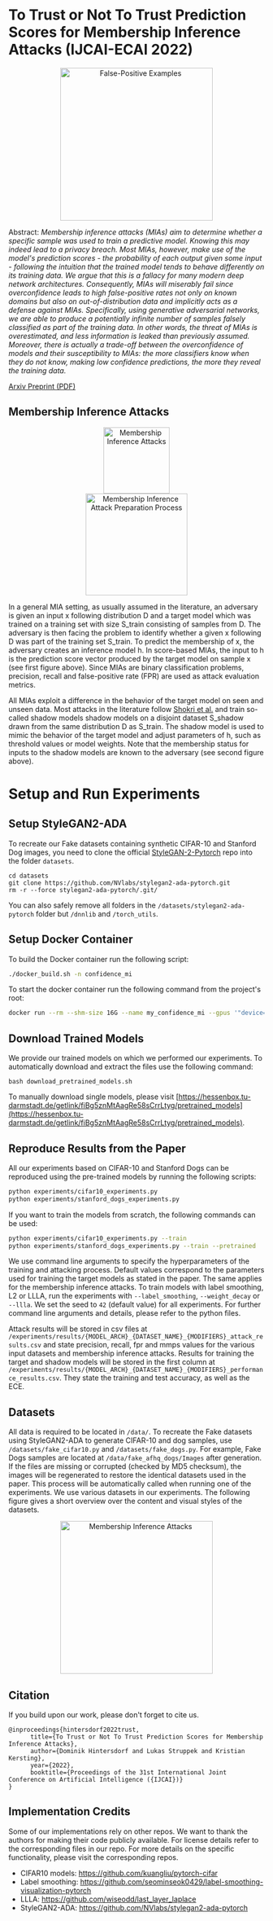 # To Trust or Not To Trust Prediction Scores for Membership Inference Attacks (IJCAI-ECAI 2022)

  <center>
  <img src="images/false_positive_samples.png" alt="False-Positive Examples"  height=300>
  </center>


Abstract: *Membership inference attacks (MIAs) aim to determine whether a specific sample was used to train a predictive model. Knowing this may indeed lead to a privacy breach. Most MIAs, however, make use of the model's prediction scores - the probability of each output given some input - following the intuition that the trained model tends to behave differently on its training data. We argue that this is a fallacy for many modern deep network architectures. Consequently, MIAs will miserably fail since overconfidence leads to high false-positive rates not only on known domains but also on out-of-distribution data and implicitly acts as a defense against MIAs. Specifically, using generative adversarial networks, we are able to produce a potentially infinite number of samples falsely classified as part of the training data. In other words, the threat of MIAs is overestimated, and less information is leaked than previously assumed. Moreover, there is actually a trade-off between the overconfidence of models and their susceptibility to MIAs: the more classifiers know when they do not know, making low confidence predictions, the more they reveal the training data.*    

[Arxiv Preprint (PDF)](https://arxiv.org/pdf/2111.09076.pdf)

## Membership Inference Attacks
<center>
<img src="images/membership_inference.png" alt="Membership Inference Attacks" height=130>
<br \>
<img src="images/shadow_training.png" alt="Membership Inference Attack Preparation Process" height=200>
</center>

In a general MIA setting, as usually assumed in the literature, an adversary is given an input x following distribution D and a target model which was trained on a training set with size S_train consisting of samples from D. The adversary is then facing the problem to identify whether a given x following D was part of the training set S_train. To predict the membership of x, the adversary creates an inference model h. In score-based MIAs, the input to h is the prediction score vector produced by the target model on sample x (see first figure above). Since MIAs are binary classification problems, precision, recall and false-positive rate (FPR) are used as attack evaluation metrics.

All MIAs exploit a difference in the behavior of the target model on seen and unseen data. Most attacks in the literature follow [Shokri et al.](https://arxiv.org/pdf/1610.05820.pdf) and train so-called shadow models shadow models on a disjoint dataset S_shadow drawn from the same distribution D as S_train. The shadow model is used to mimic the behavior of the target model and adjust parameters of h, such as threshold values or model weights. Note that the membership status for inputs to the shadow models are known to the adversary (see second figure above).

# Setup and Run Experiments

## Setup StyleGAN2-ADA
To recreate our Fake datasets containing synthetic CIFAR-10 and Stanford Dog images, you need to clone the official [StyleGAN-2-Pytorch](https://github.com/NVlabs/stylegan2-ada-pytorch) repo into the folder ```datasets```.
```
cd datasets
git clone https://github.com/NVlabs/stylegan2-ada-pytorch.git
rm -r --force stylegan2-ada-pytorch/.git/
```
You can also safely remove all folders in the ```/datasets/stylegan2-ada-pytorch``` folder but ```/dnnlib``` and ```/torch_utils```.

## Setup Docker Container
To build the Docker container run the following script:
```bash
./docker_build.sh -n confidence_mi
```
To start the docker container run the following command from the project's root:
```bash
docker run --rm --shm-size 16G --name my_confidence_mi --gpus '"device=0"' -v $(pwd):/workspace/confidences -it confidence_mi bash
```

## Download Trained Models
We provide our trained models on which we performed our experiments. To automatically download and extract the files use the following command:
```
bash download_pretrained_models.sh
```
To manually download single models, please visit [https://hessenbox.tu-darmstadt.de/getlink/fiBg5znMtAagRe58sCrrLtyg/pretrained_models](https://hessenbox.tu-darmstadt.de/getlink/fiBg5znMtAagRe58sCrrLtyg/pretrained_models).

## Reproduce Results from the Paper
All our experiments based on CIFAR-10 and Stanford Dogs can be reproduced using the pre-trained models by running the following scripts:
```bash
python experiments/cifar10_experiments.py
python experiments/stanford_dogs_experiments.py
```

If you want to train the models from scratch, the following commands can be used:
```bash
python experiments/cifar10_experiments.py --train
python experiments/stanford_dogs_experiments.py --train --pretrained
```

We use command line arguments to specify the hyperparameters of the training and attacking process. 
Default values correspond to the parameters used for training the target models as stated in the paper. 
The same applies for the membership inference attacks. 
To train models with label smoothing, L2 or LLLA, run the experiments with ```--label_smoothing```, 
```--weight_decay``` or ```--llla```. We set the seed to ```42``` (default value) for all experiments. 
For further command line arguments and details, please refer to the python files.

Attack results will be stored in csv files at 
```/experiments/results/{MODEL_ARCH}_{DATASET_NAME}_{MODIFIERS}_attack_results.csv``` and state precision, recall, 
fpr and mmps values for the various input datasets and membership inference attacks. 
Results for training the target and shadow models will be stored in the first column at 
```/experiments/results/{MODEL_ARCH}_{DATASET_NAME}_{MODIFIERS}_performance_results.csv```. 
They state the training and test accuracy, as well as the ECE. 


## Datasets
All data is required to be located in ```/data/```. To recreate the Fake datasets using StyleGAN2-ADA to 
generate CIFAR-10 and dog samples, use ```/datasets/fake_cifar10.py``` and ```/datasets/fake_dogs.py```. 
For example, Fake Dogs samples are located at ```/data/fake_afhq_dogs/Images``` after generation. 
If the files are missing or corrupted (checked by MD5 checksum), the images will be regenerated to restore the 
identical datasets used in the paper. This process will be automatically called when running one of the experiments.
We use various datasets in our experiments. The following figure gives a short overview over the content and visual styles of the datasets.  
<center>
<img src="images/dataset_samples.png" alt="Membership Inference Attacks" height=300>
</center>


## Citation
If you build upon our work, please don't forget to cite us.
```
@inproceedings{hintersdorf2022trust,
      title={To Trust or Not To Trust Prediction Scores for Membership Inference Attacks}, 
      author={Dominik Hintersdorf and Lukas Struppek and Kristian Kersting},
      year={2022},
      booktitle={Proceedings of the 31st International Joint Conference on Artificial Intelligence ({IJCAI})}
}
```

## Implementation Credits
Some of our implementations rely on other repos. We want to thank the authors for making their code publicly available. 
For license details refer to the corresponding files in our repo. For more details on the specific functionality, please visit the corresponding repos.
- CIFAR10 models: https://github.com/kuangliu/pytorch-cifar
- Label smoothing: https://github.com/seominseok0429/label-smoothing-visualization-pytorch
- LLLA: https://github.com/wiseodd/last_layer_laplace
- StyleGAN2-ADA: https://github.com/NVlabs/stylegan2-ada-pytorch
